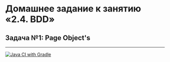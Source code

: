 # Домашнее задание к занятию «2.4. BDD»

## Задача №1: Page Object's


---
[![Java CI with Gradle](https://github.com/romhaberman/BDD/actions/workflows/gradle.yml/badge.svg)](https://github.com/romhaberman/BDD/actions/workflows/gradle.yml)
